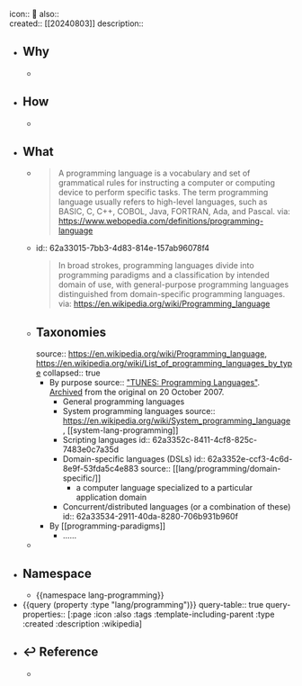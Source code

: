 icon:: 📄
also::  
created:: [[20240803]]
description::

- ## Why
  -
- ## How
  -
- ## What
  - > A programming language is a vocabulary and set of grammatical rules for instructing a computer or computing device to perform specific tasks. The term programming language usually refers to high-level languages, such as BASIC, C, C++, COBOL, Java, FORTRAN, Ada, and Pascal.
    via: https://www.webopedia.com/definitions/programming-language
  - id:: 62a33015-7bb3-4d83-814e-157ab96078f4
    > In broad strokes, programming languages divide into programming paradigms and a classification by intended domain of use, with general-purpose programming languages distinguished from domain-specific programming languages. via: https://en.wikipedia.org/wiki/Programming_language
  - ## Taxonomies
    source:: https://en.wikipedia.org/wiki/Programming_language, https://en.wikipedia.org/wiki/List_of_programming_languages_by_type
    collapsed:: true
    - By purpose
      source:: ["TUNES: Programming Languages"](http://tunes.org/wiki/programming_20languages.html). [Archived](https://web.archive.org/web/20071020203251/http://tunes.org/wiki/programming_20languages.html) from the original on 20 October 2007.
      - General programming languages
      - System programming languages
        source:: https://en.wikipedia.org/wiki/System_programming_language, [[system-lang-programming]]
      - Scripting languages
        id:: 62a3352c-8411-4cf8-825c-7483e0c7a35d
      - Domain-specific languages (DSLs)
        id:: 62a3352e-ccf3-4c6d-8e9f-53fda5c4e883
        source:: [[lang/programming/domain-specific/]]
        - a computer language specialized to a particular application domain
      - Concurrent/distributed languages (or a combination of these)
        id:: 62a33534-2911-40da-8280-706b931b960f
    - By [[programming-paradigms]]
      - ......
  -
- ## Namespace
  - {{namespace lang-programming}}
- {{query (property :type "lang/programming")}}
  query-table:: true
  query-properties:: [:page :icon :also :tags :template-including-parent :type :created :description :wikipedia]
- ## ↩ Reference
  -